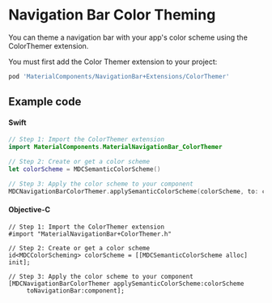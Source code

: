 <!--docs:
title: "Color Theming"
layout: detail
section: components
excerpt: "How to theme Navigation Bar using the Material Design color system."
iconId: toolbar
path: /catalog/navigation-bars/color-theming/
-->

# Navigation Bar Color Theming

You can theme a navigation bar with your app's color scheme using the ColorThemer extension.

You must first add the Color Themer extension to your project:

``` bash
pod 'MaterialComponents/NavigationBar+Extensions/ColorThemer'
```

## Example code

<!--<div class="material-code-render" markdown="1">-->
#### Swift
``` swift
// Step 1: Import the ColorThemer extension
import MaterialComponents.MaterialNavigationBar_ColorThemer

// Step 2: Create or get a color scheme
let colorScheme = MDCSemanticColorScheme()

// Step 3: Apply the color scheme to your component
MDCNavigationBarColorThemer.applySemanticColorScheme(colorScheme, to: component)
```

#### Objective-C

``` objc
// Step 1: Import the ColorThemer extension
#import "MaterialNavigationBar+ColorThemer.h"

// Step 2: Create or get a color scheme
id<MDCColorScheming> colorScheme = [[MDCSemanticColorScheme alloc] init];

// Step 3: Apply the color scheme to your component
[MDCNavigationBarColorThemer applySemanticColorScheme:colorScheme
     toNavigationBar:component];
```
<!--</div>-->
